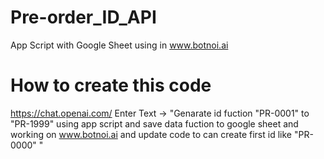 # Pre-order_ID_API
App Script with Google Sheet using in www.botnoi.ai

# How to create this code
https://chat.openai.com/ 
Enter Text -> "Genarate id fuction "PR-0001" to "PR-1999"  using app script and save data fuction to google sheet and working on www.botnoi.ai and update code to can create first id like "PR-0000" "
